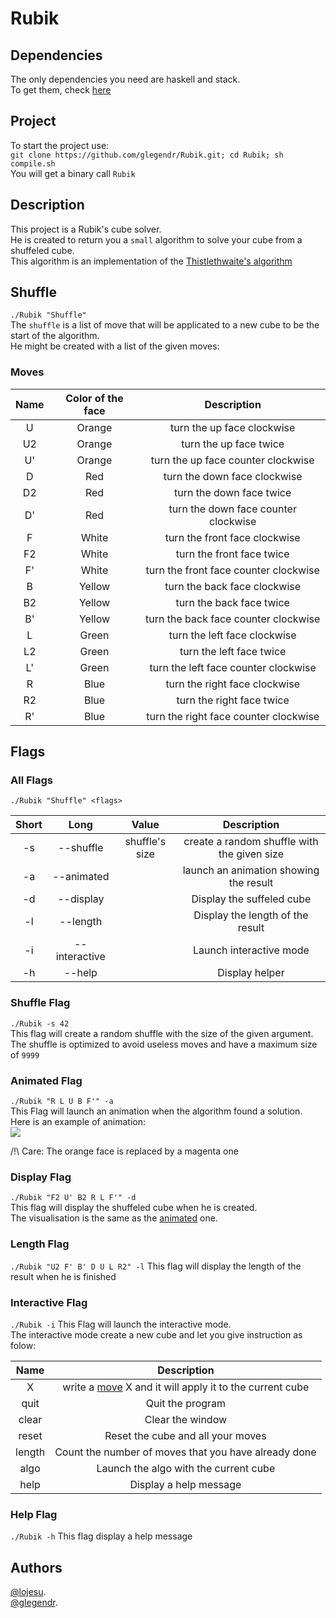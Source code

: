 # Rubik
## Dependencies
The only dependencies you need are haskell and stack.  
To get them, check [here](https://www.haskell.org/platform/)
## Project
To start the project use:  
``` git clone https://github.com/glegendr/Rubik.git; cd Rubik; sh compile.sh ```  
You will get a binary call `Rubik`
## Description
This project is a Rubik's cube solver.    
He is created to return you a `small` algorithm to solve your cube from a shuffeled cube.   
This algorithm is an implementation of the [Thistlethwaite's algorithm](https://en.wikipedia.org/wiki/Optimal_solutions_for_Rubik%27s_Cube)
## Shuffle
```./Rubik "Shuffle"```   
The `shuffle` is a list of move that will be applicated to a new cube to be the start of the algorithm.    
He might be created with a list of the given moves:   
### Moves
|Name|Color of the face|Description|
|:-:|:-:|:-:|
|U|Orange|turn the up face clockwise|
|U2|Orange|turn the up face twice|
|U'|Orange|turn the up face counter clockwise|
|D|Red|turn the down face clockwise|
|D2|Red|turn the down face twice|
|D'|Red|turn the down face counter clockwise|
|F|White|turn the front face clockwise|
|F2|White|turn the front face twice|
|F'|White|turn the front face counter clockwise|
|B|Yellow|turn the back face clockwise|
|B2|Yellow|turn the back face twice|
|B'|Yellow|turn the back face counter clockwise|
|L|Green|turn the left face clockwise|
|L2|Green|turn the left face twice|
|L'|Green|turn the left face counter clockwise|
|R|Blue|turn the right face clockwise|
|R2|Blue|turn the right face twice|
|R'|Blue|turn the right face counter clockwise|

## Flags
### All Flags
```./Rubik "Shuffle" <flags>``` 

|Short|Long|Value|Description|
|:-:|:-:|:-:|:-:|
|-s|--shuffle|shuffle's size|create a random shuffle with the given size|
|-a|--animated||launch an animation showing the result|
|-d|--display||Display the suffeled cube|
|-l|--length||Display the length of the result|
|-i|--interactive||Launch interactive mode|
|-h|--help||Display helper| 
### Shuffle Flag
```./Rubik -s 42```  
This flag will create a random shuffle with the size of the given argument.  
The shuffle is optimized to avoid useless moves and have a maximum size of `9999`

### Animated Flag
```./Rubik "R L U B F'" -a```  
This Flag will launch an animation when the algorithm found a solution.   
Here is an example of animation:   
![](gif/solvingGif.gif)

/!\ Care: The orange face is replaced by a magenta one
### Display Flag
```./Rubik "F2 U' B2 R L F'" -d```  
This flag will display the shuffeled cube when he is created.   
The visualisation is the same as the [animated](#animated-flag) one.
### Length Flag
```./Rubik "U2 F' B' D U L R2" -l```
This flag will display the length of the result when he is finished
### Interactive Flag
```./Rubik -i```
This Flag will launch the interactive mode.    
The interactive mode create a new cube and let you give instruction as folow:     

|Name|Description|
|:-:|:-:|
|X|write a [move](#moves) X and it will apply it to the current cube|
|quit|Quit the program|
|clear|Clear the window|
|reset|Reset the cube and all your moves|
|length|Count the number of moves that you have already done|
|algo|Launch the algo with the current cube|
|help|Display a help message|
### Help Flag
```./Rubik -h```
This flag display a help message
## Authors
[@lojesu](https://github.com/lojesu/).   
[@glegendr](https://github.com/glegendr/). 
